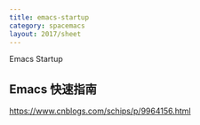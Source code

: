 ```yaml
---
title: emacs-startup
category: spacemacs
layout: 2017/sheet
---
```


Emacs Startup

## Emacs 快速指南

https://www.cnblogs.com/schips/p/9964156.html
